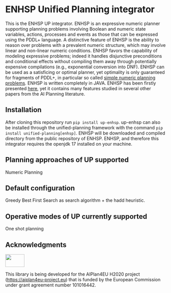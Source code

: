 # ENHSP Unified Planning integrator 
This is the ENHSP UP integrator. ENHSP is an expressive numeric planner supporting planning problems involving Boolean and numeric state variables, actions, processes and events as those that can be expressed using the PDDL+ language. A distinctive feature of ENHSP is the ability to reason over problems with a prevalent numeric structure, which may involve linear and non-linear numeric conditions. ENHSP favors the capability of modeling expressive problems; indeed it handles disjunctive preconditions and conditional effects without compiling them away through potentially expensive compilations (e.g., exponential conversion into DNF). ENHSP can be used as a satisficing or optimal planner, yet optimality is only guaranteed for fragments of PDDL+, in particular so called [simple numeric planning problems](https://www.jair.org/index.php/jair/article/download/11875/26598/). ENHSP is written completely in JAVA.
ENHSP has been firstly presented [here](https://ebooks.iospress.nl/pdf/doi/10.3233/978-1-61499-672-9-655), yet it contains many features studied in several other papers from the AI Planning literature.

## Installation
After cloning this repository run ```pip install up-enhsp```. up-enhsp can also be installed through the unified-planning framework with the command ```pip install unified-planning[enhsp]```. 
ENHSP will be downloaded and compiled directory from the public repository of ENHSP.
ENHSP, and therefore this integrator requires the openjdk 17 installed on your machine.

## Planning approaches of UP supported
Numeric Planning

## Default configuration
Greedy Best First Search as search algorithm + the hadd heuristic.

## Operative modes of UP currently supported
One shot planning


## Acknowledgments

<img src="https://www.aiplan4eu-project.eu/wp-content/uploads/2021/07/euflag.png" width="60" height="40">

This library is being developed for the AIPlan4EU H2020 project (https://aiplan4eu-project.eu) that is funded by the European Commission under grant agreement number 101016442.
